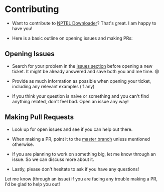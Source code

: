 # Contributing

- Want to contribute to [NPTEL Downloader](https://github.com/dewanshrawat15/nptel-downloader)? That's great. I am happy to have you!

- Here is a basic outline on opening issues and making PRs:

## Opening Issues

- Search for your problem in the [issues section](https://github.com/dewanshrawat15/nptel-downloader/issues) before opening a new ticket. It might be already answered and save both you and me time. :smile:

- Provide as much information as possible when opening your ticket, including any relevant examples (if any)

- If you think your question is naive or something and you can't find anything related, don't feel bad. Open an issue any way!

## Making Pull Requests

- Look up for open issues and see if you can help out there.

- When making a PR, point it to the [master branch](https://github.com/dewanshrawat15/nptel-downloader/tree/master) unless mentioned otherwise.

- If you are planning to work on something big, let me know through an issue. So we can discuss more about it.
- Lastly, please don't hesitate to ask if you have any questions!

Let me know (through an issue) if you are facing any trouble making a PR, I'd be glad to help you out!
